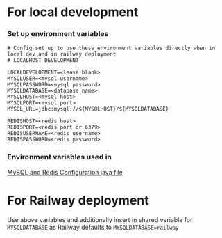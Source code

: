 # For local development
### Set up environment variables
```
# Config set up to use these environment variables directly when in local dev and in railway deployment
# LOCALHOST DEVELOPMENT

LOCALDEVELOPMENT=<leave blank>
MYSQLUSER=<mysql username>
MYSQLPASSWORD=<mysql password>
MYSQLDATABASE=<database name>
MYSQLHOST=<mysql host>
MYSQLPORT=<mysql port>
MYSQL_URL=jdbc:mysql://${MYSQLHOST}/${MYSQLDATABASE}

REDISHOST=<redis host>
REDISPORT=<redis port or 6379>
REDISUSERNAME=<redis username>
REDISPASSWORD=<redis password>
```
### Environment variables used in
[MySQL and Redis Configuration java file](https://github.com/Raynerenyar/paf_assessment/blob/main/src/main/java/sg/edu/nus/iss/app/assessment/config/Config.java)

# For Railway deployment
Use above variables and additionally insert in shared variable for `MYSQLDATABASE` as Railway defaults to `MYSQLDATABASE=railway`